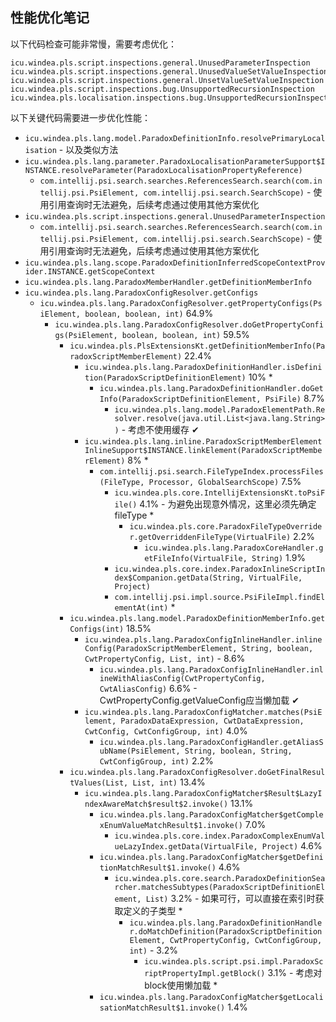 ## 性能优化笔记

以下代码检查可能非常慢，需要考虑优化：

```
icu.windea.pls.script.inspections.general.UnusedParameterInspection
icu.windea.pls.script.inspections.general.UnusedValueSetValueInspection
icu.windea.pls.script.inspections.general.UnsetValueSetValueInspection
icu.windea.pls.script.inspections.bug.UnsupportedRecursionInspection
icu.windea.pls.localisation.inspections.bug.UnsupportedRecursionInspection
```

以下关键代码需要进一步优化性能：

* `icu.windea.pls.lang.model.ParadoxDefinitionInfo.resolvePrimaryLocalisation` - 以及类似方法
* `icu.windea.pls.lang.parameter.ParadoxLocalisationParameterSupport$INSTANCE.resolveParameter(ParadoxLocalisationPropertyReference)`
  * `com.intellij.psi.search.searches.ReferencesSearch.search(com.intellij.psi.PsiElement, com.intellij.psi.search.SearchScope)` - 使用引用查询时无法避免，后续考虑通过使用其他方案优化
* `icu.windea.pls.script.inspections.general.UnusedParameterInspection`
  * `com.intellij.psi.search.searches.ReferencesSearch.search(com.intellij.psi.PsiElement, com.intellij.psi.search.SearchScope)` - 使用引用查询时无法避免，后续考虑通过使用其他方案优化
* `icu.windea.pls.lang.scope.ParadoxDefinitionInferredScopeContextProvider.INSTANCE.getScopeContext`
* `icu.windea.pls.lang.ParadoxMemberHandler.getDefinitionMemberInfo`
* `icu.windea.pls.lang.ParadoxConfigResolver.getConfigs`
  * `icu.windea.pls.lang.ParadoxConfigResolver.getPropertyConfigs(PsiElement, boolean, boolean, int)` 64.9%
    * `icu.windea.pls.lang.ParadoxConfigResolver.doGetPropertyConfigs(PsiElement, boolean, boolean, int)` 59.5%
      * `icu.windea.pls.PlsExtensionsKt.getDefinitionMemberInfo(ParadoxScriptMemberElement)` 22.4%
        * `icu.windea.pls.lang.ParadoxDefinitionHandler.isDefinition(ParadoxScriptDefinitionElement)` 10% *
          * `icu.windea.pls.lang.ParadoxDefinitionHandler.doGetInfo(ParadoxScriptDefinitionElement, PsiFile)` 8.7%
            * `icu.windea.pls.lang.model.ParadoxElementPath.Resolver.resolve(java.util.List<java.lang.String>)` - 考虑不使用缓存 ✔
        * `icu.windea.pls.lang.inline.ParadoxScriptMemberElementInlineSupport$INSTANCE.linkElement(ParadoxScriptMemberElement)` 8% *
          * `com.intellij.psi.search.FileTypeIndex.processFiles(FileType, Processor, GlobalSearchScope)` 7.5%
            * `icu.windea.pls.core.IntellijExtensionsKt.toPsiFile()` 4.1% - 为避免出现意外情况，这里必须先确定fileType *
              * `icu.windea.pls.core.ParadoxFileTypeOverrider.getOverriddenFileType(VirtualFile)` 2.2%
                * `icu.windea.pls.lang.ParadoxCoreHandler.getFileInfo(VirtualFile, String)` 1.9%
            * `icu.windea.pls.core.index.ParadoxInlineScriptIndex$Companion.getData(String, VirtualFile, Project)`
            * `com.intellij.psi.impl.source.PsiFileImpl.findElementAt(int)` *
      * `icu.windea.pls.lang.model.ParadoxDefinitionMemberInfo.getConfigs(int)` 18.5%
        * `icu.windea.pls.lang.ParadoxConfigInlineHandler.inlineConfig(ParadoxScriptMemberElement, String, boolean, CwtPropertyConfig, List, int)` - 8.6%
          * `icu.windea.pls.lang.ParadoxConfigInlineHandler.inlineWithAliasConfig(CwtPropertyConfig, CwtAliasConfig)` 6.6% - CwtPropertyConfig.getValueConfig应当懒加载 ✔
        * `icu.windea.pls.lang.ParadoxConfigMatcher.matches(PsiElement, ParadoxDataExpression, CwtDataExpression, CwtConfig, CwtConfigGroup, int)` 4.0%
          * `icu.windea.pls.lang.ParadoxConfigHandler.getAliasSubName(PsiElement, String, boolean, String, CwtConfigGroup, int)` 2.2%
      * `icu.windea.pls.lang.ParadoxConfigResolver.doGetFinalResultValues(List, List, int)` 13.4%
        * `icu.windea.pls.lang.ParadoxConfigMatcher$Result$LazyIndexAwareMatch$result$2.invoke()` 13.1%
          * `icu.windea.pls.lang.ParadoxConfigMatcher$getComplexEnumValueMatchResult$1.invoke()` 7.0%
            * `icu.windea.pls.core.index.ParadoxComplexEnumValueLazyIndex.getData(VirtualFile, Project)` 4.6%
          * `icu.windea.pls.lang.ParadoxConfigMatcher$getDefinitionMatchResult$1.invoke()` 4.6%
            * `icu.windea.pls.core.search.ParadoxDefinitionSearcher.matchesSubtypes(ParadoxScriptDefinitionElement, List)` 3.2% - 如果可行，可以直接在索引时获取定义的子类型 * 
              * `icu.windea.pls.lang.ParadoxDefinitionHandler.doMatchDefinition(ParadoxScriptDefinitionElement, CwtPropertyConfig, CwtConfigGroup, int)` - 3.2%
                * `icu.windea.pls.script.psi.impl.ParadoxScriptPropertyImpl.getBlock()` 3.1% - 考虑对block使用懒加载 * 
          * `icu.windea.pls.lang.ParadoxConfigMatcher$getLocalisationMatchResult$1.invoke()` 1.4%